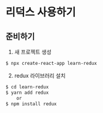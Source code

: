 # 리덕스 사용하기

## 준비하기
1. 새 프로젝트 생성
```bash
$ npx create-react-app learn-redux
```
2. redux 라이브러리 설치
```bash
$ cd learn-redux
$ yarn add redux
    or
$ npm install redux
```
